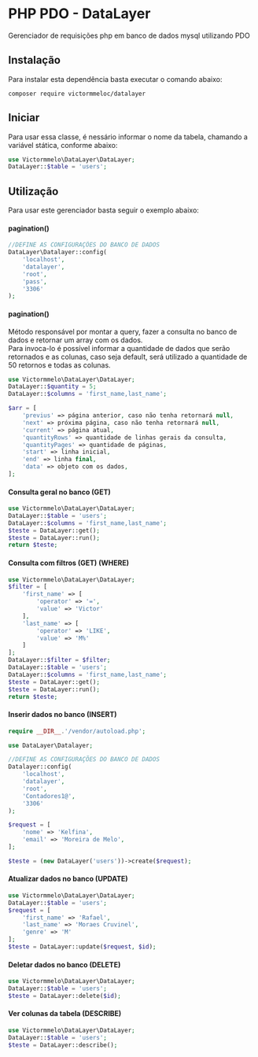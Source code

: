 # PHP PDO - DataLayer

Gerenciador de requisições php em banco de dados mysql utilizando PDO

## Instalação

Para instalar esta dependência basta executar o comando abaixo:
```shell
composer require victormmeloc/datalayer
```

## Iniciar

Para usar essa classe, é nessário informar o nome da tabela, chamando a variável stática, conforme abaixo:
```php
use Victormmelo\DataLayer\DataLayer;  
DataLayer::$table = 'users';  
```
## Utilização

Para usar este gerenciador basta seguir o exemplo abaixo:

#### pagination()
```php
//DEFINE AS CONFIGURAÇÕES DO BANCO DE DADOS
DataLayer\Datalayer::config(
    'localhost',
    'datalayer',
    'root',
    'pass',
    '3306'
);
```

#### pagination()
Método responsável por montar a query, fazer a consulta no banco de dados e retornar um array com os dados.  
Para invoca-lo é possível informar a quantidade de dados que serão retornados e as colunas, caso seja default, será utilizado a quantidade de 50 retornos e todas as colunas.
```php
use Victormmelo\DataLayer\DataLayer;  
DataLayer::$quantity = 5;  
DataLayer::$columns = 'first_name,last_name';  

$arr = [
    'previus' => página anterior, caso não tenha retornará null,
    'next' => próxima página, caso não tenha retornará null,
    'current' => página atual,
    'quantityRows' => quantidade de linhas gerais da consulta,
    'quantityPages' => quantidade de páginas,
    'start' => linha inicial,
    'end' => linha final,
    'data' => objeto com os dados,
];
```

#### Consulta geral no banco (GET)
```php
use Victormmelo\DataLayer\DataLayer;
DataLayer::$table = 'users';
DataLayer::$columns = 'first_name,last_name';
$teste = DataLayer::get();
$teste = DataLayer::run();
return $teste;
```

#### Consulta com filtros (GET) (WHERE)
```php
use Victormmelo\DataLayer\DataLayer;
$filter = [
    'first_name' => [
        'operator' => '=',
        'value' => 'Victor'
    ],
    'last_name' => [
        'operator' => 'LIKE',
        'value' => 'M%'
    ]
];
DataLayer::$filter = $filter;
DataLayer::$table = 'users';
DataLayer::$columns = 'first_name,last_name';
$teste = DataLayer::get();
$teste = DataLayer::run();
return $teste;
```

#### Inserir dados no banco (INSERT)
```php
require __DIR__.'/vendor/autoload.php';

use DataLayer\Datalayer;

//DEFINE AS CONFIGURAÇÕES DO BANCO DE DADOS
Datalayer::config(
    'localhost',
    'datalayer',
    'root',
    'Contadores1@',
    '3306'
);

$request = [
    'nome' => 'Kelfina',
    'email' => 'Moreira de Melo',
];

$teste = (new DataLayer('users'))->create($request);
```

#### Atualizar dados no banco (UPDATE)
```php
use Victormmelo\DataLayer\DataLayer;
DataLayer::$table = 'users';
$request = [
    'first_name' => 'Rafael',
    'last_name' => 'Moraes Cruvinel',
    'genre' => 'M'
];
$teste = DataLayer::update($request, $id);
```

#### Deletar dados no banco (DELETE)
```php
use Victormmelo\DataLayer\DataLayer;
DataLayer::$table = 'users';
$teste = DataLayer::delete($id);
```

#### Ver colunas da tabela (DESCRIBE)
```php
use Victormmelo\DataLayer\DataLayer;
DataLayer::$table = 'users';
$teste = DataLayer::describe();
```